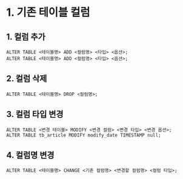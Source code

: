 # 1. 기존 테이블 컬럼
## 1. 컬럼 추가
```
ALTER TABLE <테이블명> ADD <컬럼명> <타입> <옵션>;
ALTER TABLE <테이블명> ADD <컬럼명> <타입> <옵션>;
```

## 2. 컬럼 삭제
```
ALTER TABLE <테이블명> DROP <컬럼명>;
``` 

## 3. 컬럼 타입 변경
```
ALTER TABLE <변경 테이블> MODIFY <변경 컬럼> <변경 타입> <변경 옵션>;
ALTER TABLE tb_article MODIFY modify_date TIMESTAMP null;
```

## 4. 컬럼명 변경
```
ALTER TABLE <테이블명> CHANGE <기존 컬럼명> <변경할 컬럼명> <컬럼 타입>;
```